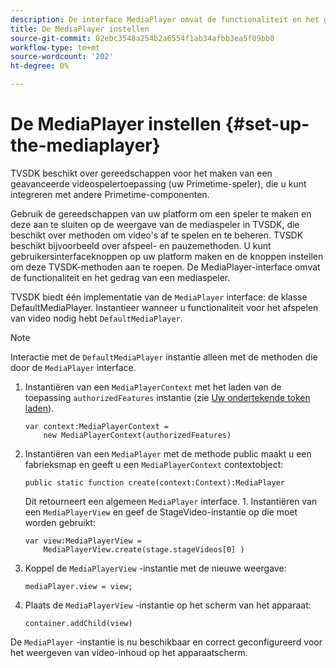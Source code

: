 ```yaml
---
description: De interface MediaPlayer omvat de functionaliteit en het gedrag van een media speler.
title: De MediaPlayer instellen
source-git-commit: 02ebc3548a254b2a6554f1ab34afbb3ea5f09bb8
workflow-type: tm+mt
source-wordcount: '202'
ht-degree: 0%

---
```


# De MediaPlayer instellen {#set-up-the-mediaplayer}

TVSDK beschikt over gereedschappen voor het maken van een geavanceerde videospelertoepassing (uw Primetime-speler), die u kunt integreren met andere Primetime-componenten.

Gebruik de gereedschappen van uw platform om een speler te maken en deze aan te sluiten op de weergave van de mediaspeler in TVSDK, die beschikt over methoden om video&#39;s af te spelen en te beheren. TVSDK beschikt bijvoorbeeld over afspeel- en pauzemethoden. U kunt gebruikersinterfaceknoppen op uw platform maken en de knoppen instellen om deze TVSDK-methoden aan te roepen. De MediaPlayer-interface omvat de functionaliteit en het gedrag van een mediaspeler.

TVSDK biedt één implementatie van de `MediaPlayer` interface: de klasse DefaultMediaPlayer. Instantieer wanneer u functionaliteit voor het afspelen van video nodig hebt `DefaultMediaPlayer`.

>[!NOTE]
>
>Interactie met de `DefaultMediaPlayer` instantie alleen met de methoden die door de `MediaPlayer` interface.

1. Instantiëren van een `MediaPlayerContext` met het laden van de toepassing `authorizedFeatures` instantie (zie [Uw ondertekende token laden](../../tvsdk-1.4-for-desktop-hls/t-psdk-dhls-1.4-configure/t-psdk-dhls-1.4-get-signed-token.md)).

   ```
   var context:MediaPlayerContext =  
       new MediaPlayerContext(authorizedFeatures)
   ```

1. Instantiëren van een `MediaPlayer` met de methode public maakt u een fabrieksmap en geeft u een `MediaPlayerContext` contextobject:

   ```
   public static function create(context:Context):MediaPlayer
   ```

   Dit retourneert een algemeen `MediaPlayer` interface. 1. Instantiëren van een `MediaPlayerView` en geef de StageVideo-instantie op die moet worden gebruikt:

   ```
   var view:MediaPlayerView =  
       MediaPlayerView.create(stage.stageVideos[0] )
   ```

1. Koppel de `MediaPlayerView` -instantie met de nieuwe weergave:

   ```
   mediaPlayer.view = view;
   ```

1. Plaats de `MediaPlayerView` -instantie op het scherm van het apparaat:

   ```
   container.addChild(view)
   ```

De `MediaPlayer` -instantie is nu beschikbaar en correct geconfigureerd voor het weergeven van video-inhoud op het apparaatscherm.
